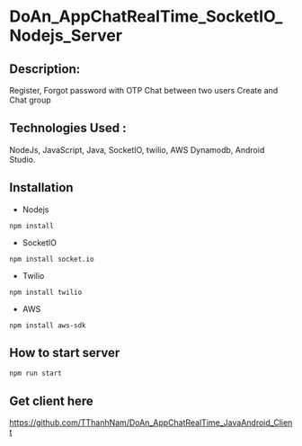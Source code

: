 # DoAn_AppChatRealTime_SocketIO_Nodejs_Server
## Description: 

Register, Forgot password with OTP
Chat between two users
Create and Chat group 

## Technologies Used :

NodeJs, JavaScript, Java, SocketIO, twilio, AWS Dynamodb, Android Studio.

## Installation

- Nodejs
```npm
npm install
```
- SocketIO
```npm
npm install socket.io
```
- Twilio
```npm
npm install twilio
```
- AWS
```npm
npm install aws-sdk
```
## How to start server
```npm
npm run start
```

## Get client here
https://github.com/TThanhNam/DoAn_AppChatRealTime_JavaAndroid_Client
